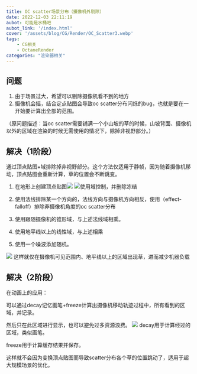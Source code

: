 ```yaml
---
title: OC scatter场景分布（摄像机外剔除）
date: 2022-12-03 22:11:19
aubot: 可能是水桶吧
aubot_link: '/index.html'
cover: '/assets/blog/CG/Render/OC_Scatter3.webp'
tags: 
    - CG相关
    - OctaneRender
categories: "渲染器相关"
---
```


## 问题

1. 由于场景过大，希望可以剔除摄像机看不到的地方
2. 摄像机会摇，结合定点贴图会导致oc scatter分布闪烁的bug，也就是要在一开始要计算出全部的范围。

（原问题描述：当oc scatter需要铺满一个小山坡的草的时候，山坡背面、摄像机以外的区域在渲染的时候无需使用的情况下，除掉非视野部分。）

## 解决（1阶段）
通过顶点贴图+域排除掉非视野部分。这个方法仅适用于静帧，因为随着摄像机移动，顶点贴图会重新计算，草的位置会不断跳变。

1. 在地形上创建顶点贴图![](/assets/blog/CG/Render/OC_Scatter1.webp)
![使用域控制，并删除冻结](/assets/blog/CG/Render/OC_Scatter2.webp)

2. 使用法线排除某一个方向的，法线方向与摄像机方向相反，使用（effect-falloff）排除非摄像机角度的oc scatter分布
3. 使用跟随摄像机的锥形域，与上述法线域相乘。
4. 使用地平线以上的线性域，与上述相乘
5. 使用一个噪波添加随机。

![](/assets/blog/CG/Render/OC_Scatter3.webp)
这样就仅在摄像机可见范围内、地平线以上的区域出现草，进而减少机器负载

## 解决（2阶段）

在动画上的应用：

可以通过decay记忆画笔+freeze计算出摄像机移动轨迹过程中，所有看到的区域，并记录。

然后只在此区域进行显示，也可以避免过多资源浪费。
![](/assets/blog/CG/Render/OC_Scatter4.webp)
decay用于计算经过的区域，类似画笔。

freeze用于计算缓存结果并保存。

这样就不会因为变换顶点贴图而导致scatter分布各个草的位置跳动了，适用于超大规模场景的优化。
